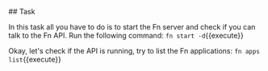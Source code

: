 ## Task

In this task all you have to do is to start the Fn server and check if you can talk to the Fn API.
Run the following command:
`fn start -d`{{execute}}

Okay, let's check if the API is running, try to list the Fn applications:
`fn apps list`{{execute}}
